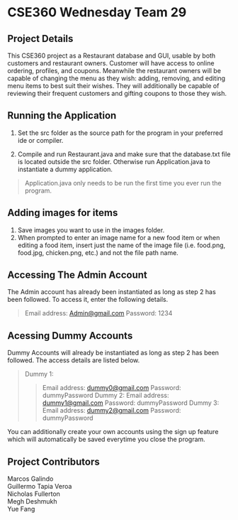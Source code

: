 # CSE360 Wednesday Team 29

## Project Details

<p> This CSE360 project as a Restaurant database and GUI, usable by both customers and restaurant owners. Customer will have access to online ordering, profiles, and coupons. Meanwhile the restaurant owners will be capable of changing the menu as they wish: adding, removing, and editing menu items to best suit their wishes. They will additionally be capable of reviewing their frequent customers and gifting coupons to those they wish. </p>


## Running the Application

1) Set the src folder as the source path for the program in your preferred ide or compiler.

2) Compile and run Restaurant.java and make sure that the database.txt file is located outside the src folder. Otherwise run Application.java to instantiate a dummy application.
> Application.java only needs to be run the first time you ever run the program.

## Adding images for items

1) Save images you want to use in the images folder.
2) When prompted to enter an image name for a new food item or when editing a food item, insert just the name of the image file (i.e. food.png, food.jpg, chicken.png, etc.) and not the file path name.

## Accessing The Admin Account

The Admin account has already been instantiated as long as step 2 has been followed. To access it, enter the following details.
> Email address: Admin@gmail.com
> Password: 1234

## Acessing Dummy Accounts

Dummy Accounts will already be instantiated as long as step 2 has been followed. The access details are listed below.

> Dummy 1:
>> Email address: dummy0@gmail.com
>> Password: dummyPassword
> Dummy 2:
>> Email address: dummy1@gmail.com
>> Password: dummyPassword
> Dummy 3:
>> Email address: dummy2@gmail.com
>> Password: dummyPassword

You can additionally create your own accounts using the sign up feature which will automatically be saved everytime you close the program.

## Project Contributors

Marcos Galindo </br>
Guillermo Tapia Veroa </br>
Nicholas Fullerton    </br>
Megh Deshmukh </br>
Yue Fang </br>
